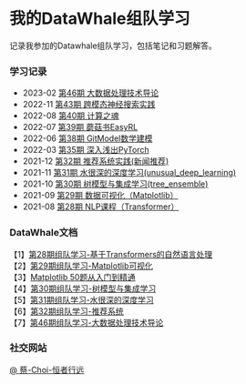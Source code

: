 # 我的DataWhale组队学习

记录我参加的Datawhale组队学习，包括笔记和习题解答。

### 学习记录

- 2023-02 [第46期 大数据处理技术导论](docs/big-data)
- 2022-11 [第43期 跨模态神经搜索实践](docs/vced_43/README.md)
- 2022-08 [第40期 计算之魂](docs/The_soul_of_a_calculation_40/README.md)
- 2022-07 [第39期 蘑菇书EasyRL](docs/easy-rl_39/README.md)
- 2022-06 [第38期 GitModel数学建模](docs/gitModeling_37/README.md)
- 2022-03 [第35期 深入浅出PyTorch](docs/thorough_pytorch/README.md)
- 2021-12 [第32期 推荐系统实践(新闻推荐)](docs/fun-rec_32/README.md)
- 2021-11 [第31期 水很深的深度学习(unusual_deep_learning)](docs/unusual_deep_learning_31/README.md)
- 2021-10 [第30期 树模型与集成学习(tree_ensemble)](docs/tree_ensemble_30/README.md)
- 2021-09 [第29期 数据可视化（Matplotlib）](docs/fantastic-matplotlib_29/README)
- 2021-08 [第28期 NLP课程（Transformer）](docs/transformers_NLP_28/README)

### DataWhale文档

【1】[第28期组队学习-基于Transformers的自然语言处理](https://github.com/datawhalechina/learn-nlp-with-transformers)    
【2】[第29期组队学习-Matplotlib可视化](https://github.com/datawhalechina/fantastic-matplotlib)  
【3】[Matplotlib 50题从入门到精通](https://www.heywhale.com/mw/notebook/5ec2336f693a730037a4415c)  
【4】[第30期组队学习-树模型与集成学习](https://datawhalechina.github.io/machine-learning-toy-code/)  
【5】[第31期组队学习-水很深的深度学习](https://datawhalechina.github.io/unusual-deep-learning)  
【6】[第32期组队学习-推荐系统](https://github.com/datawhalechina/fun-rec)  
【7】[第46期组队学习-大数据处理技术导论](https://github.com/datawhalechina/juicy-bigdata)
### 社交网站

[@ 蔡-Choi-恒者行远](https://github.com/caioo0)
